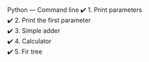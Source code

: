 Python — Command line
✔️ 1. Print parameters  
✔️ 2. Print the first parameter  
✔️ 3. Simple adder  
✔️ 4. Calculator  
✔️ 5. Fir tree